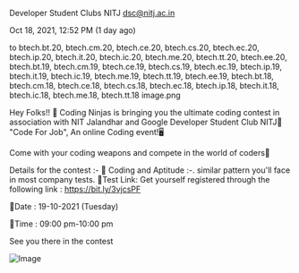 Developer Student Clubs NITJ <dsc@nitj.ac.in>
	
Oct 18, 2021, 12:52 PM (1 day ago)
	
to btech.bt.20, btech.cm.20, btech.ce.20, btech.cs.20, btech.ec.20, btech.ip.20, btech.it.20, btech.ic.20, btech.me.20, btech.tt.20, btech.ee.20, btech.bt.19, btech.cm.19, btech.ce.19, btech.cs.19, btech.ec.19, btech.ip.19, btech.it.19, btech.ic.19, btech.me.19, btech.tt.19, btech.ee.19, btech.bt.18, btech.cm.18, btech.ce.18, btech.cs.18, btech.ec.18, btech.ip.18, btech.it.18, btech.ic.18, btech.me.18, btech.tt.18
image.png



Hey Folks!! 👋
Coding Ninjas is bringing you the ultimate coding contest in association with NIT Jalandhar and Google Developer Student Club NITJ🙇
"Code For Job",
An online Coding event!🖥️

Come with your coding weapons and compete in the world of coders🤩

 Details for the contest :-
🔹 Coding and Aptitude :-. similar pattern you'll face in most company tests.
🔹Test Link:
Get yourself registered through the following link :
 https://bit.ly/3vjcsPF

 🔹Date : 19-10-2021 (Tuesday)

 🔹Time : 09:00 pm-10:00 pm

See you there in the contest


![Image](/Utils/coding_Ninjas.png)